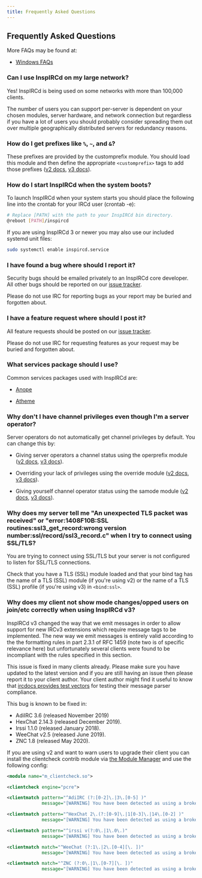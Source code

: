 ```yaml
---
title: Frequently Asked Questions
---
```


## Frequently Asked Questions

More FAQs may be found at:

- [Windows FAQs](/faq/windows)

### Can I use InspIRCd on my large network?

Yes! InspIRCd is being used on some networks with more than 100,000 clients.

The number of users you can support per-server is dependent on your chosen modules, server hardware, and network connection but regardless if you have a lot of users you should probably consider spreading them out over multiple geographically distributed servers for redundancy reasons.

### How do I get prefixes like `%`, `~`, and `&`?

These prefixes are provided by the customprefix module. You should load this module and then define the appropriate `<customprefix>` tags to add those prefixes ([v2 docs](/2/modules/customprefix), [v3 docs](/3/modules/customprefix)).

### How do I start InspIRCd when the system boots?

To launch InspIRCd when your system starts you should place the following line into the crontab for your IRCd user (crontab -e):

```sh
# Replace [PATH] with the path to your InspIRCd bin directory.
@reboot [PATH]/inspircd
```

If you are using InspIRCd 3 or newer you may also use our included systemd unit files:

```sh
sudo systemctl enable inspircd.service
```

### I have found a bug where should I report it?

Security bugs should be emailed privately to an InspIRCd core developer. All other bugs should be reported on our [issue tracker](https://github.com/inspircd/inspircd/issues).

Please do not use IRC for reporting bugs as your report may be buried and forgotten about.

### I have a feature request where should I post it?

All feature requests should be posted on our [issue tracker](https://github.com/inspircd/inspircd/issues).

Please do not use IRC for requesting features as your request may be buried and forgotten about.

### What services package should I use?

Common services packages used with InspIRCd are:

- [Anope](https://anope.org)

- [Atheme](https://atheme.github.io/atheme.html)

### Why don't I have channel privileges even though I'm a server operator?

Server operators do not automatically get channel privileges by default. You can change this by:

- Giving server operators a channel status using the operprefix module ([v2 docs](/2/modules/operprefix), [v3 docs](/3/modules/operprefix)).

- Overriding your lack of privileges using the override module ([v2 docs](/2/modules/override), [v3 docs](/3/modules/override)).

- Giving yourself channel operator status using the samode module ([v2 docs](/2/modules/samode), [v3 docs](/3/modules/samode)).

### Why does my server tell me "An unexpected TLS packet was received" or "error:1408F10B:SSL routines:ssl3_get_record:wrong version number:ssl/record/ssl3_record.c" when I try to connect using SSL/TLS?

You are trying to connect using SSL/TLS but your server is not configured to listen for SSL/TLS connections.

Check that you have a TLS (SSL) module loaded and that your bind tag has the name of a TLS (SSL) module (if you're using v2) or the name of a TLS (SSL) profile (if you're using v3) in `<bind:ssl>`.

### Why does my client not show mode changes/opped users on join/etc correctly when using InspIRCd v3?

InspIRCd v3 changed the way that we emit messages in order to allow support for new IRCv3 extensions which require message tags to be implemented. The new way we emit messages is entirely valid according to the the formatting rules in part 2.3.1 of RFC 1459 (note two is of specific relevance here) but unfortunately several clients were found to be incompliant with the rules specified in this section.

This issue is fixed in many clients already. Please make sure you have updated to the latest version and if you are still having an issue then please report it to your client author. Your client author might find it useful to know that [ircdocs provides test vectors](https://github.com/ircdocs/parser-tests) for testing their message parser compliance.

This bug is known to be fixed in:

- AdiIRC 3.6 (released November 2019)
- HexChat 2.14.3 (released December 2019).
- Irssi 1.1.0 (released January 2018).
- WeeChat v2.5 (released June 2019).
- ZNC 1.8 (released May 2020).

If you are using v2 and want to warn users to upgrade their client you can install the clientcheck contrib module via [the Module Manager](/2/module-manager) and use the following config:

```xml
<module name="m_clientcheck.so">

<clientcheck engine="pcre">

<clientmatch pattern="^AdiIRC (?:[0-2]\.|3\.[0-5] )"
             message="[WARNING] You have been detected as using a broken version of AdiIRC. This client will have problems connecting in the future. Please upgrade to v3.6 or newer to fix this issue.">

<clientmatch pattern="^HexChat 2\.(?:[0-9]\.|1[0-3]\.|14\.[0-2] )"
             message="[WARNING] You have been detected as using a broken version of HexChat. This client will have problems connecting in the future. Please upgrade to v2.14.3 or newer to fix this issue.">

<clientmatch pattern="^irssi v(?:0\.|1\.0\.)"
             message="[WARNING] You have been detected as using a broken version of Irssi. This client will have problems connecting in the future. Please upgrade to v1.1.0 or newer to fix this issue.">

<clientmatch match="^WeeChat (?:1\.|2\.[0-4][\. ])"
             message="[WARNING] You have been detected as using a broken version of WeeChat. This client will have problems connecting in the future. Please upgrade to v2.5.0 or newer to fix this issue.">

<clientmatch match="^ZNC (?:0\.|1\.[0-7][\. ])"
             message="[WARNING] You have been detected as using a broken version of ZNC. This bouncer will have problems connecting in the future. Please upgrade to v1.8.0 or newer to fix this issue.">
```
